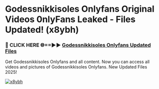 # Godessnikkisoles Onlyfans Original Videos 0nlyFans Leaked - Files Updated! (x8ybh)

<h3>🔴 CLICK HERE 🌐==►► <a href="https://tinyurl.com/ehrbuxhb" rel="nofollow">Godessnikkisoles Onlyfans Updated Files</a></h3>

Get Godessnikkisoles Onlyfans and all content. Now you can access all videos and pictures of Godessnikkisoles Onlyfans. New Updated Files 2025!

[![x8ybh](https://i.imgur.com/lVYEuWS.gif)](https://tinyurl.com/ehrbuxhb)
